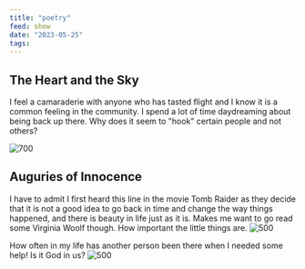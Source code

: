 ```yaml
---
title: "poetry"
feed: show
date: "2023-05-25"
tags: 
---
```


## The Heart and the Sky
I feel a camaraderie with anyone who has tasted flight and I know it is a common feeling in the community.  I spend a lot of time daydreaming about being back up there. Why does it seem to "hook" certain people and not others?  

![700](notes/writing/images/The.Heart.and.the.Sky.png)

## Auguries of Innocence
I have to admit I first heard this line in the movie Tomb Raider as they decide that it is not a good idea to go back in time and change the way things happened, and there is beauty in life just as it is. Makes me want to go read some Virginia Woolf though. How important the little things are.
![500](notes/writing/images/auguries.of.innocence.png)

How often in my life has another person been there when I needed some help! Is it God in us?
![500](notes/writing/images/auguries.of.innocence.end.png)
